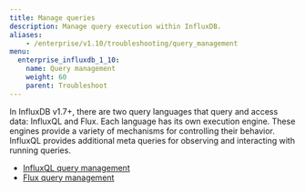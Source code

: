 ```yaml
---
title: Manage queries
description: Manage query execution within InfluxDB.
aliases:
    - /enterprise/v1.10/troubleshooting/query_management
menu:
  enterprise_influxdb_1_10:
    name: Query management
    weight: 60
    parent: Troubleshoot
---
```


In InfluxDB v1.7+, there are two query languages that query and access data: InfluxQL and Flux.
Each language has its own execution engine.
These engines provide a variety of mechanisms for controlling their behavior.
InfluxQL provides additional meta queries for observing and interacting with running queries.

- [InfluxQL query management](/enterprise_influxdb/v1.10/troubleshooting/query_management/influxql_query_management/)
- [Flux query management](/enterprise_influxdb/v1.10/troubleshooting/query_management/flux_query_management/)
